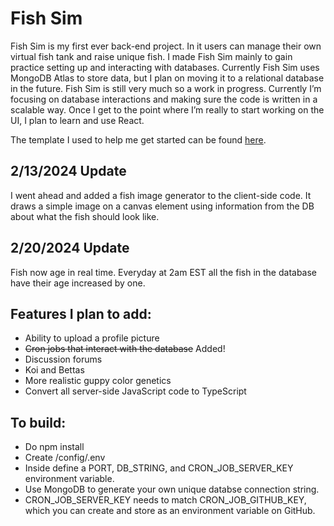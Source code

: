 # Fish Sim

Fish Sim is my first ever back-end project. In it users can manage their own virtual fish tank and raise unique fish. I made Fish Sim mainly to gain practice setting up and interacting with databases. Currently Fish Sim uses MongoDB Atlas to store data, but I plan on moving it to a relational database in the future.
Fish Sim is still very much so a work in progress. Currently I’m focusing on database interactions and making sure the code is written in a scalable way. Once I get to the point where I’m really to start working on the UI, I plan to learn and use React.

The template I used to help me get started can be found [here](https://github.com/100devs/todo-mvc-auth-local).

## 2/13/2024 Update 
I went ahead and added a fish image generator to the client-side code. It draws a simple image on a canvas element using information from the DB about what the fish should look like. 

## 2/20/2024 Update 
Fish now age in real time. Everyday at 2am EST all the fish in the database have their age increased by one.

## Features I plan to add:
- Ability to upload a profile picture
- ~~Cron jobs that interact with the database~~ Added!
- Discussion forums
- Koi and Bettas
- More realistic guppy color genetics
- Convert all server-side JavaScript code to TypeScript

## To build:
- Do npm install
- Create /config/.env
- Inside define a PORT, DB_STRING, and CRON_JOB_SERVER_KEY environment variable.
- Use MongoDB to generate your own unique databse connection string.
- CRON_JOB_SERVER_KEY needs to match CRON_JOB_GITHUB_KEY, which you can create and store as an environment variable on GitHub.
